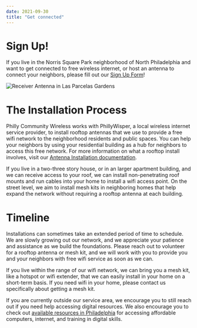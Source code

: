 ```yaml
---
date: 2021-09-30
title: "Get connected"
---
```


# Sign Up!

If you live in the Norris Square Park neighborhood of North Philadelphia and want to get connected to free wireless internet, or host an antenna to connect your neighbors, please fill out our [Sign Up Form](https://forms.gle/4HaTLgsW4F76yu347)!

![Receiver Antenna in Las Parcelas Gardens](/images/antenna_detail2.jpg)

# The Installation Process

Philly Community Wireless works with PhillyWisper, a local wireless internet service provider, to install rooftop antennas that we use to provide a free wifi network to the neighborhood residents and public spaces. You can help your neighbors by using your residential building as a hub for neighbors to access this free network. For more information on what a rooftop install involves, visit our [Antenna Installation documentation](https://github.com/phillycommunitywireless/docs/blob/main/docs/installations.md). 

If you live in a two-three story house, or in an larger apartment building, and we can receive access to your roof, we can install non-penetrating roof mounts and run cables into your home to install a wifi access point. On the street level, we aim to install mesh kits in neighboring homes that help expand the network without requiring a rooftop antenna at each building.

# Timeline

Installations can sometimes take an extended period of time to schedule. We are slowly growing out our network, and we appreciate your patience and assistance as we build the foundations. Please reach out to volunteer for a rooftop antenna or mesh kit, and we will work with you to provide you and your neighbors with free wifi service as soon as we can. 

If you live within the range of our wifi network, we can bring you a mesh kit, like a hotspot or wifi extender, that we can easily install in your home on a short-term basis. If you need wifi in your home, please contact us specifically about getting a mesh kit.

If you are currently outside our service area, we encourage you to still reach out if you need help accessing digital resources. We also encourage you to check out [available resources in Philadelphia](https://phillycommunitywireless.org/resources/) for accessing affordable computers, internet, and training in digital skills. 
